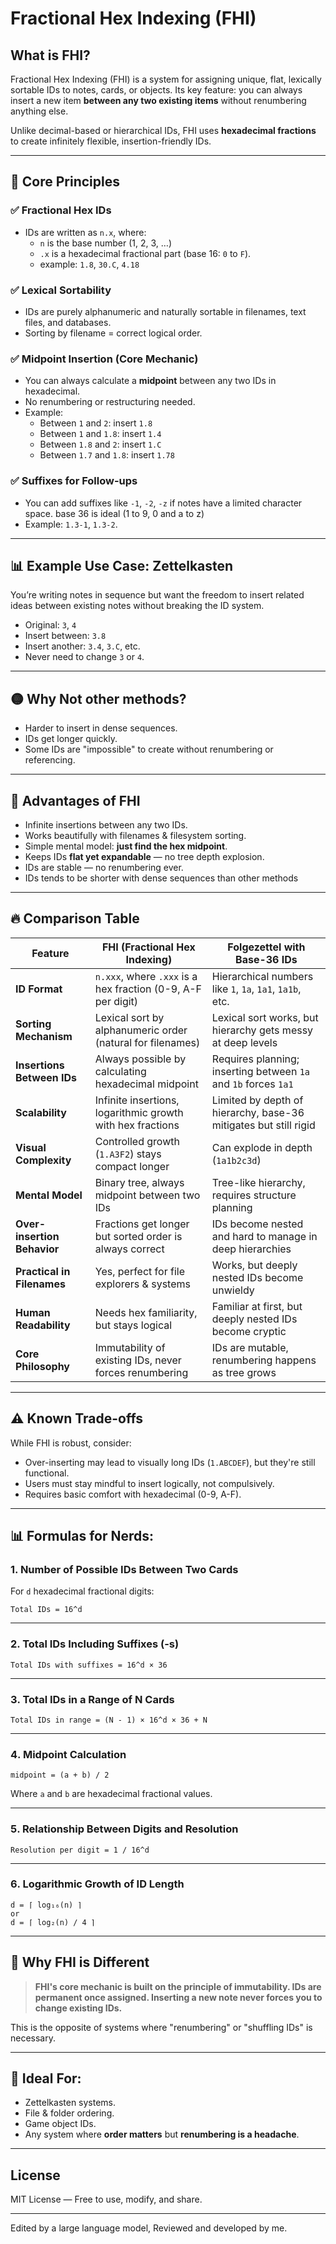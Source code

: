 # Fractional Hex Indexing (FHI)

## What is FHI?
Fractional Hex Indexing (FHI) is a system for assigning unique, flat, lexically sortable IDs to notes, cards, or objects. Its key feature: you can always insert a new item **between any two existing items** without renumbering anything else.

Unlike decimal-based or hierarchical IDs, FHI uses **hexadecimal fractions** to create infinitely flexible, insertion-friendly IDs.

---

## 🌟 Core Principles

### ✅ Fractional Hex IDs
- IDs are written as `n.x`, where:
  - `n` is the base number (1, 2, 3, …)
  - `.x` is a hexadecimal fractional part (base 16: `0` to `F`).
  - example: `1.8`, `30.C`, `4.18`

### ✅ Lexical Sortability
- IDs are purely alphanumeric and naturally sortable in filenames, text files, and databases.
- Sorting by filename = correct logical order.

### ✅ Midpoint Insertion (Core Mechanic)
- You can always calculate a **midpoint** between any two IDs in hexadecimal.
- No renumbering or restructuring needed.
- Example:
  - Between `1` and `2`: insert `1.8`
  - Between `1` and `1.8`: insert `1.4`
  - Between `1.8` and `2`: insert `1.C`
  - Between `1.7` and `1.8`: insert `1.78`

### ✅ Suffixes for Follow-ups
- You can add suffixes like `-1`, `-2`, `-z` if notes have a limited character space. base 36 is ideal (1 to 9, 0 and a to z)
- Example: `1.3-1`, `1.3-2`.

---

## 📊 Example Use Case: Zettelkasten
You’re writing notes in sequence but want the freedom to insert related ideas between existing notes without breaking the ID system.

- Original: `3`, `4`
- Insert between: `3.8`
- Insert another: `3.4`, `3.C`, etc.
- Never need to change `3` or `4`.

---

## 🟡 Why Not other methods?
- Harder to insert in dense sequences.
- IDs get longer quickly.
- Some IDs are "impossible" to create without renumbering or referencing.

---

## 🚀 Advantages of FHI
- Infinite insertions between any two IDs.
- Works beautifully with filenames & filesystem sorting.
- Simple mental model: **just find the hex midpoint**.
- Keeps IDs **flat yet expandable** — no tree depth explosion.
- IDs are stable — no renumbering ever.
- IDs tends to be shorter with dense sequences than other methods

---

## 🔥 Comparison Table

| Feature                    | FHI (Fractional Hex Indexing)                                     | Folgezettel with Base-36 IDs                                  |
|----------------------------|-------------------------------------------------------------------|---------------------------------------------------------------|
| **ID Format**               | `n.xxx`, where `.xxx` is a hex fraction (0-9, A-F per digit)      | Hierarchical numbers like `1`, `1a`, `1a1`, `1a1b`, etc.      |
| **Sorting Mechanism**       | Lexical sort by alphanumeric order (natural for filenames)        | Lexical sort works, but hierarchy gets messy at deep levels    |
| **Insertions Between IDs**  | Always possible by calculating hexadecimal midpoint              | Requires planning; inserting between `1a` and `1b` forces `1a1` |
| **Scalability**             | Infinite insertions, logarithmic growth with hex fractions        | Limited by depth of hierarchy, base-36 mitigates but still rigid |
| **Visual Complexity**       | Controlled growth (`1.A3F2`) stays compact longer                | Can explode in depth (`1a1b2c3d`)                              |
| **Mental Model**            | Binary tree, always midpoint between two IDs                     | Tree-like hierarchy, requires structure planning               |
| **Over-insertion Behavior** | Fractions get longer but sorted order is always correct          | IDs become nested and hard to manage in deep hierarchies       |
| **Practical in Filenames**  | Yes, perfect for file explorers & systems                        | Works, but deeply nested IDs become unwieldy                   |
| **Human Readability**       | Needs hex familiarity, but stays logical                         | Familiar at first, but deeply nested IDs become cryptic        |
| **Core Philosophy**         | Immutability of existing IDs, never forces renumbering            | IDs are mutable, renumbering happens as tree grows             |

---

## ⚠️ Known Trade-offs
While FHI is robust, consider:
- Over-inserting may lead to visually long IDs (`1.ABCDEF`), but they're still functional.
- Users must stay mindful to insert logically, not compulsively.
- Requires basic comfort with hexadecimal (0-9, A-F).

---

## 📊 Formulas for Nerds:

### 1. Number of Possible IDs Between Two Cards
For `d` hexadecimal fractional digits:
```
Total IDs = 16^d
```

---

### 2️. Total IDs Including Suffixes (-s)
```
Total IDs with suffixes = 16^d × 36
```

---

### 3️. Total IDs in a Range of N Cards
```
Total IDs in range = (N - 1) × 16^d × 36 + N
```

---

### 4️. Midpoint Calculation
```
midpoint = (a + b) / 2
```
Where `a` and `b` are hexadecimal fractional values.

---

### 5️. Relationship Between Digits and Resolution
```
Resolution per digit = 1 / 16^d
```

---

### 6️. Logarithmic Growth of ID Length
```
d = ⌈ log₁₆(n) ⌉
or
d = ⌈ log₂(n) / 4 ⌉
```

---

## 🔎 Why FHI is Different
> **FHI's core mechanic is built on the principle of immutability. IDs are permanent once assigned. Inserting a new note never forces you to change existing IDs.**

This is the opposite of systems where "renumbering" or "shuffling IDs" is necessary.

---

## 📂 Ideal For:
- Zettelkasten systems.
- File & folder ordering.
- Game object IDs.
- Any system where **order matters** but **renumbering is a headache**.

---

## License
MIT License — Free to use, modify, and share.

---

Edited by a large language model, Reviewed and developed by me.
